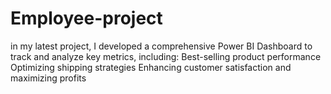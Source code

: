 # Employee-project
in my latest project, I developed a comprehensive Power BI Dashboard to track and analyze key metrics, including:   Best-selling product performance  Optimizing shipping strategies  Enhancing customer satisfaction and maximizing profits
